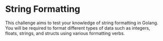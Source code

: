 # String Formatting

This challenge aims to test your knowledge of string formatting in Golang. You will be required to format different types of data such as integers, floats, strings, and structs using various formatting verbs.
